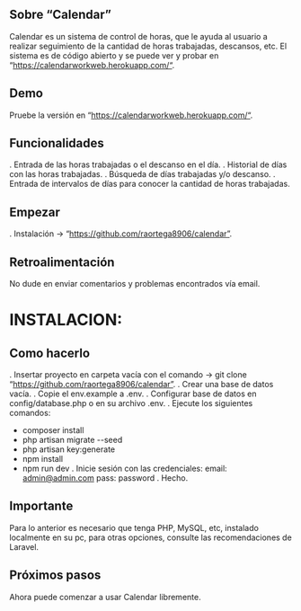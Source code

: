 ## Sobre “Calendar”

 Calendar es un sistema de control de horas, que le ayuda al usuario a realizar seguimiento de la cantidad de horas trabajadas, descansos, etc. El sistema es de código abierto y se puede ver y probar en “https://calendarworkweb.herokuapp.com/“.

## Demo

 Pruebe la versión en “https://calendarworkweb.herokuapp.com/“.

## Funcionalidades

. Entrada de las horas trabajadas o el descanso en el día.
. Historial de días con las horas trabajadas.
. Búsqueda de días trabajadas y/o descanso.
. Entrada de intervalos de días para conocer la cantidad de horas trabajadas.

## Empezar

. Instalación -> “https://github.com/raortega8906/calendar”.

## Retroalimentación

 No dude en enviar comentarios y problemas encontrados vía email.

# INSTALACION:

## Como hacerlo

. Insertar proyecto en carpeta vacía con el comando -> git clone “https://github.com/raortega8906/calendar”.
. Crear una base de datos vacía.
. Copie el env.example a .env.
. Configurar base de datos en config/database.php o en su archivo .env.
. Ejecute los siguientes comandos:
- composer install
- php artisan migrate --seed
- php artisan key:generate
- npm install
- npm run dev
. Inicie sesión con las credenciales:
	email: admin@admin.com
	pass: password
. Hecho.

## Importante

 Para lo anterior es necesario que tenga PHP, MySQL, etc, instalado localmente en su pc, para otras opciones, consulte las recomendaciones de Laravel.

## Próximos pasos
 Ahora puede comenzar a usar Calendar libremente.
